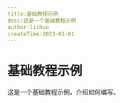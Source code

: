 ```yaml
---
title:基础教程示例
desc:这是一个基础教程示例
author:liihuu
createTime:2023-01-01
---
```


# 基础教程示例
这是一个基础教程示例，介绍如何编写。